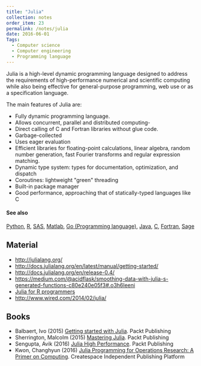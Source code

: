 ```yaml
---
title: "Julia"
collection: notes
order_item: 23
permalink: /notes/julia
date: 2016-06-01
Tags:
  - Computer science
  - Computer engineering
  - Programming language
---
```


Julia is a high-level dynamic programming language designed to address the requirements of high-performance numerical and scientific computing while also being effective for general-purpose programming, web use or as a specification language.

The main features of Julia are:
* Fully dynamic programming language.
* Allows concurrent, parallel and distributed computing-
* Direct calling of C and Fortran libraries without glue code.
* Garbage-collected
* Uses eager evaluation
* Efficient libraries for floating-point calculations, linear algebra, random number generation, fast Fourier transforms and regular expression matching.
* Dynamic type system: types for documentation, optimization, and dispatch
* Coroutines: lightweight "green" threading
* Built-in package manager
* Good performance, approaching that of statically-typed languages like C


#### See also
[Python](/notes/python), [R](/notes/r), [SAS](/notes/sas), [Matlab](/notes/matlab), [Go (Programming language)](/notes/go_(programming_language)), [Java](/notes/java), [C](/notes/c), [Fortran](/notes/fortran), [Sage](/notes/sage)


## Material
* http://julialang.org/
* http://docs.julialang.org/en/latest/manual/getting-started/
* http://docs.julialang.org/en/release-0.4/
* https://medium.com/@acidflask/smoothing-data-with-julia-s-generated-functions-c80e240e05f3#.o3h6leeni
* [Julia for R programmers](http://www.stat.wisc.edu/~bates/JuliaForRProgrammers.pdf)
* http://www.wired.com/2014/02/julia/




## Books
* Balbaert, Ivo (2015) [Getting started with Julia](https://www.goodreads.com/book/show/25078044-getting-started-with-julia). Packt Publishing
* Sherrington, Malcolm (2015) [Mastering Julia](https://www.goodreads.com/book/show/27397809-mastering-julia). Packt Publishing
* Sengupta, Avik (2016) [Julia High Performance](https://www.goodreads.com/book/show/30117804-julia-high-performance). Packt Publishing
* Kwon, Changhyun (2016) [Julia Programming for Operations Research: A Primer on Computing](https://www.goodreads.com/book/show/30510822-julia-programming-for-operations-research). Createspace Independent Publishing Platform


